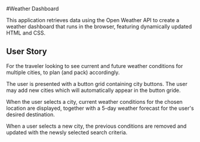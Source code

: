 #Weather Dashboard

This application retrieves data using the Open Weather API to create a weather dashboard that runs in the browser, featuring dynamically updated HTML and CSS.

## User Story

For the traveler looking to see current and future weather conditions for multiple cities, to plan (and pack) accordingly.

The user is presented with a button grid containing city buttons. The user may add new cities which will automatically appear in the button gride. 

When the user selects a city, current weather conditions for the chosen location are displayed, together with a 5-day weather forecast for the user's desired destination.

When a user selects a new city, the previous conditions are removed and updated with the newsly selected search criteria.

